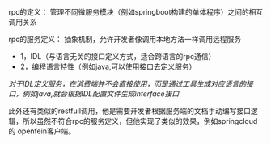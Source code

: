 
rpc的定义： 管理不同微服务模块（例如springboot构建的单体程序）之间的相互调用关系



rpc的服务定义： 抽象机制，允许开发者像调用本地方法一样调用远程服务
- 1，IDL（与语言无关的接口定义方式，适合跨语言的rpc通信）
- 2，编程语言特性（例如java,可以使用接口去定义服务）

*对于IDL定义服务，在消费端并不会直接使用，而是通过工具生成对应语言的接口，例如java,就会根据IDL配置文件生成interface接口*


此外还有类似的restfull调用，他是需要开发者根据服务端的文档手动编写接口逻辑，所以虽然不符合rpc的服务定义，但他实现了类似的效果，例如springcloud的 openfein客户端。




